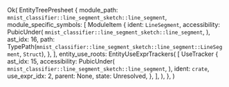 Ok(
    EntityTreePresheet {
        module_path: `mnist_classifier::line_segment_sketch::line_segment`,
        module_specific_symbols: [
            ModuleItem {
                ident: `LineSegment`,
                accessibility: PubicUnder(
                    `mnist_classifier::line_segment_sketch::line_segment`,
                ),
                ast_idx: 16,
                path: TypePath(`mnist_classifier::line_segment_sketch::line_segment::LineSegment`, `Struct`),
            },
        ],
        entity_use_roots: EntityUseExprTrackers(
            [
                UseTracker {
                    ast_idx: 15,
                    accessibility: PubicUnder(
                        `mnist_classifier::line_segment_sketch::line_segment`,
                    ),
                    ident: `crate`,
                    use_expr_idx: 2,
                    parent: None,
                    state: Unresolved,
                },
            ],
        ),
    },
)